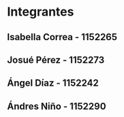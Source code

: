 # Integrantes

## Isabella Correa - 1152265
## Josué Pérez - 1152273
## Ángel Díaz - 1152242
## Ándres Niño - 1152290